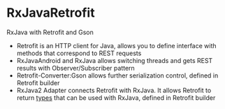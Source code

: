# RxJavaRetrofit
RxJava with Retrofit and Gson

* Retrofit is an HTTP client for Java, allows you to define interface with methods that correspond to REST requests
* RxJavaAndroid and RxJava allows switching threads and gets REST results with Observer/Subscriber pattern
* Retrofit-Converter:Gson allows further serialization control, defined in Retrofit builder
* RxJava2 Adapter connects Retrofit with RxJava. It allows Retrofit to return [types](https://github.com/square/retrofit/tree/master/retrofit-adapters/rxjava2) that can be used with RxJava, defined in Retrofit builder
